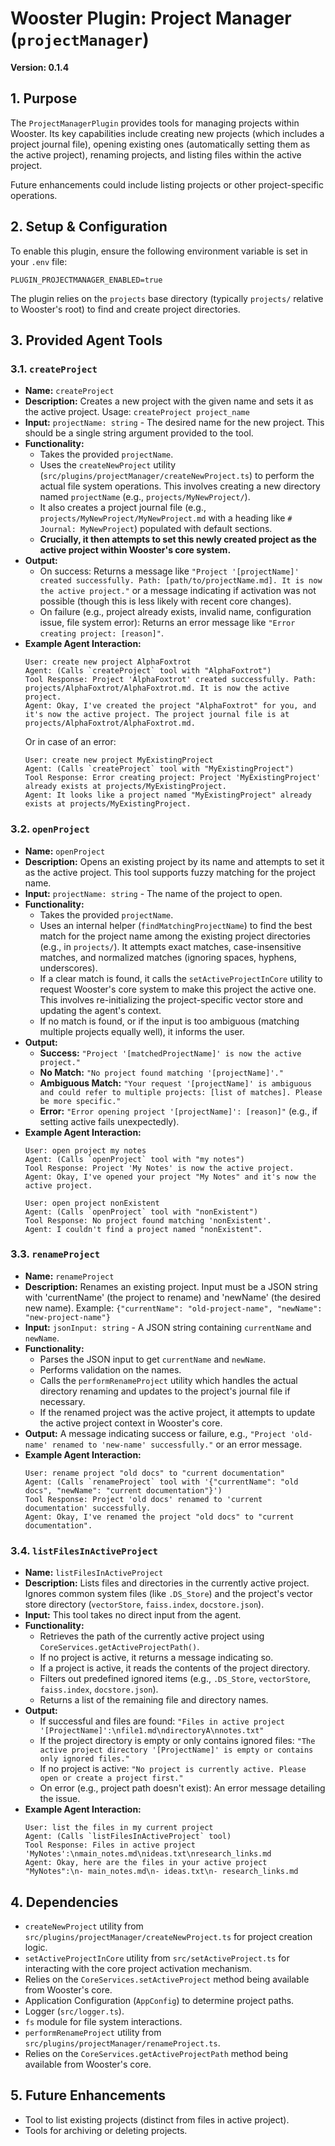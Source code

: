 # Wooster Plugin: Project Manager (`projectManager`)

**Version: 0.1.4**

## 1. Purpose

The `ProjectManagerPlugin` provides tools for managing projects within Wooster. Its key capabilities include creating new projects (which includes a project journal file), opening existing ones (automatically setting them as the active project), renaming projects, and listing files within the active project.

Future enhancements could include listing projects or other project-specific operations.

## 2. Setup & Configuration

To enable this plugin, ensure the following environment variable is set in your `.env` file:

```env
PLUGIN_PROJECTMANAGER_ENABLED=true
```

The plugin relies on the `projects` base directory (typically `projects/` relative to Wooster's root) to find and create project directories.

## 3. Provided Agent Tools

### 3.1. `createProject`

*   **Name:** `createProject`
*   **Description:** Creates a new project with the given name and sets it as the active project. Usage: `createProject project_name`
*   **Input:** `projectName: string` - The desired name for the new project. This should be a single string argument provided to the tool.
*   **Functionality:**
    *   Takes the provided `projectName`.
    *   Uses the `createNewProject` utility (`src/plugins/projectManager/createNewProject.ts`) to perform the actual file system operations. This involves creating a new directory named `projectName` (e.g., `projects/MyNewProject/`).
    *   It also creates a project journal file (e.g., `projects/MyNewProject/MyNewProject.md` with a heading like `# Journal: MyNewProject`) populated with default sections.
    *   **Crucially, it then attempts to set this newly created project as the active project within Wooster's core system.**
*   **Output:**
    *   On success: Returns a message like `"Project '[projectName]' created successfully. Path: [path/to/projectName.md]. It is now the active project."` or a message indicating if activation was not possible (though this is less likely with recent core changes).
    *   On failure (e.g., project already exists, invalid name, configuration issue, file system error): Returns an error message like `"Error creating project: [reason]"`.
*   **Example Agent Interaction:**
    ```
    User: create new project AlphaFoxtrot
    Agent: (Calls `createProject` tool with "AlphaFoxtrot")
    Tool Response: Project 'AlphaFoxtrot' created successfully. Path: projects/AlphaFoxtrot/AlphaFoxtrot.md. It is now the active project.
    Agent: Okay, I've created the project "AlphaFoxtrot" for you, and it's now the active project. The project journal file is at projects/AlphaFoxtrot/AlphaFoxtrot.md.
    ```
    Or in case of an error:
    ```
    User: create new project MyExistingProject
    Agent: (Calls `createProject` tool with "MyExistingProject")
    Tool Response: Error creating project: Project 'MyExistingProject' already exists at projects/MyExistingProject.
    Agent: It looks like a project named "MyExistingProject" already exists at projects/MyExistingProject.
    ```

### 3.2. `openProject`

*   **Name:** `openProject`
*   **Description:** Opens an existing project by its name and attempts to set it as the active project. This tool supports fuzzy matching for the project name.
*   **Input:** `projectName: string` - The name of the project to open.
*   **Functionality:**
    *   Takes the provided `projectName`.
    *   Uses an internal helper (`findMatchingProjectName`) to find the best match for the project name among the existing project directories (e.g., in `projects/`). It attempts exact matches, case-insensitive matches, and normalized matches (ignoring spaces, hyphens, underscores).
    *   If a clear match is found, it calls the `setActiveProjectInCore` utility to request Wooster's core system to make this project the active one. This involves re-initializing the project-specific vector store and updating the agent's context.
    *   If no match is found, or if the input is too ambiguous (matching multiple projects equally well), it informs the user.
*   **Output:**
    *   **Success:** `"Project '[matchedProjectName]' is now the active project."`
    *   **No Match:** `"No project found matching '[projectName]'."`
    *   **Ambiguous Match:** `"Your request '[projectName]' is ambiguous and could refer to multiple projects: [list of matches]. Please be more specific."`
    *   **Error:** `"Error opening project '[projectName]': [reason]"` (e.g., if setting active fails unexpectedly).
*   **Example Agent Interaction:**
    ```
    User: open project my notes
    Agent: (Calls `openProject` tool with "my notes")
    Tool Response: Project 'My Notes' is now the active project.
    Agent: Okay, I've opened your project "My Notes" and it's now the active project.
    ```
    ```
    User: open project nonExistent
    Agent: (Calls `openProject` tool with "nonExistent")
    Tool Response: No project found matching 'nonExistent'.
    Agent: I couldn't find a project named "nonExistent".
    ```

### 3.3. `renameProject`

*   **Name:** `renameProject`
*   **Description:** Renames an existing project. Input must be a JSON string with 'currentName' (the project to rename) and 'newName' (the desired new name). Example: `{"currentName": "old-project-name", "newName": "new-project-name"}`
*   **Input:** `jsonInput: string` - A JSON string containing `currentName` and `newName`.
*   **Functionality:**
    *   Parses the JSON input to get `currentName` and `newName`.
    *   Performs validation on the names.
    *   Calls the `performRenameProject` utility which handles the actual directory renaming and updates to the project's journal file if necessary.
    *   If the renamed project was the active project, it attempts to update the active project context in Wooster's core.
*   **Output:** A message indicating success or failure, e.g., `"Project 'old-name' renamed to 'new-name' successfully."` or an error message.
*   **Example Agent Interaction:**
    ```
    User: rename project "old docs" to "current documentation"
    Agent: (Calls `renameProject` tool with '{"currentName": "old docs", "newName": "current documentation"}')
    Tool Response: Project 'old docs' renamed to 'current documentation' successfully.
    Agent: Okay, I've renamed the project "old docs" to "current documentation".
    ```

### 3.4. `listFilesInActiveProject`

*   **Name:** `listFilesInActiveProject`
*   **Description:** Lists files and directories in the currently active project. Ignores common system files (like `.DS_Store`) and the project's vector store directory (`vectorStore`, `faiss.index`, `docstore.json`).
*   **Input:** This tool takes no direct input from the agent.
*   **Functionality:**
    *   Retrieves the path of the currently active project using `CoreServices.getActiveProjectPath()`.
    *   If no project is active, it returns a message indicating so.
    *   If a project is active, it reads the contents of the project directory.
    *   Filters out predefined ignored items (e.g., `.DS_Store`, `vectorStore`, `faiss.index`, `docstore.json`).
    *   Returns a list of the remaining file and directory names.
*   **Output:**
    *   If successful and files are found: `"Files in active project '[ProjectName]':\nfile1.md\ndirectoryA\nnotes.txt"`
    *   If the project directory is empty or only contains ignored files: `"The active project directory '[ProjectName]' is empty or contains only ignored files."`
    *   If no project is active: `"No project is currently active. Please open or create a project first."`
    *   On error (e.g., project path doesn't exist): An error message detailing the issue.
*   **Example Agent Interaction:**
    ```
    User: list the files in my current project
    Agent: (Calls `listFilesInActiveProject` tool)
    Tool Response: Files in active project 'MyNotes':\nmain_notes.md\nideas.txt\nresearch_links.md
    Agent: Okay, here are the files in your active project "MyNotes":\n- main_notes.md\n- ideas.txt\n- research_links.md
    ```

## 4. Dependencies

*   `createNewProject` utility from `src/plugins/projectManager/createNewProject.ts` for project creation logic.
*   `setActiveProjectInCore` utility from `src/setActiveProject.ts` for interacting with the core project activation mechanism.
*   Relies on the `CoreServices.setActiveProject` method being available from Wooster's core.
*   Application Configuration (`AppConfig`) to determine project paths.
*   Logger (`src/logger.ts`).
*   `fs` module for file system interactions.
*   `performRenameProject` utility from `src/plugins/projectManager/renameProject.ts`.
*   Relies on the `CoreServices.getActiveProjectPath` method being available from Wooster's core.

## 5. Future Enhancements

*   Tool to list existing projects (distinct from files in active project).
*   Tools for archiving or deleting projects.
